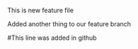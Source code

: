 This is new feature file

Added another thing to our feature branch

#This line was added in github
